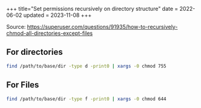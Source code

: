 +++
title="Set permissions recursively on directory structure"
date = 2022-06-02
updated = 2023-11-08
+++

Source: <https://superuser.com/questions/91935/how-to-recursively-chmod-all-directories-except-files>

## For directories

```sh
find /path/to/base/dir -type d -print0 | xargs -0 chmod 755
```

## For Files

```sh
find /path/to/base/dir -type f -print0 | xargs -0 chmod 644
```